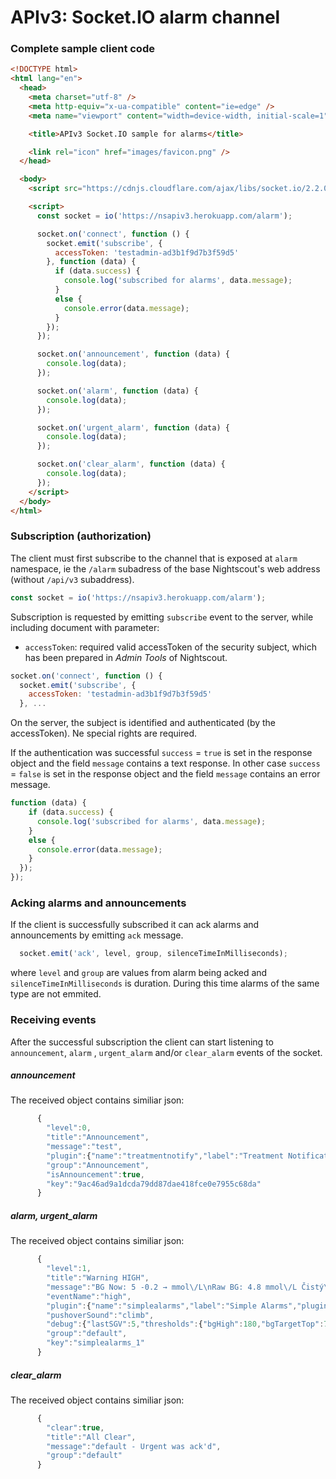 # APIv3: Socket.IO alarm channel

### Complete sample client code
```html
<!DOCTYPE html>
<html lang="en">
  <head>
    <meta charset="utf-8" />
    <meta http-equiv="x-ua-compatible" content="ie=edge" />
    <meta name="viewport" content="width=device-width, initial-scale=1" />

    <title>APIv3 Socket.IO sample for alarms</title>

    <link rel="icon" href="images/favicon.png" />
  </head>

  <body>
    <script src="https://cdnjs.cloudflare.com/ajax/libs/socket.io/2.2.0/socket.io.js"></script>

	<script>
      const socket = io('https://nsapiv3.herokuapp.com/alarm');

      socket.on('connect', function () {
        socket.emit('subscribe', { 
          accessToken: 'testadmin-ad3b1f9d7b3f59d5'
        }, function (data) {
          if (data.success) {
            console.log('subscribed for alarms', data.message);
          }
          else {
            console.error(data.message);
          }
        });
      });

      socket.on('announcement', function (data) {
        console.log(data);
      });

      socket.on('alarm', function (data) {
        console.log(data);
      });

      socket.on('urgent_alarm', function (data) {
        console.log(data);
      });

      socket.on('clear_alarm', function (data) {
        console.log(data);
      });
	</script>
  </body>
</html>
```

### Subscription (authorization)
The client must first subscribe to the channel that is exposed at `alarm` namespace, ie the `/alarm` subadress of the base Nightscout's web address (without `/api/v3` subaddress).
```javascript
const socket = io('https://nsapiv3.herokuapp.com/alarm');
```


Subscription is requested by emitting `subscribe` event to the server, while including document with parameter:
* `accessToken`: required valid accessToken of the security subject, which has been prepared in *Admin Tools* of Nightscout. 

```javascript
socket.on('connect', function () {
  socket.emit('subscribe', { 
    accessToken: 'testadmin-ad3b1f9d7b3f59d5'
  }, ...
```


On the server, the subject is identified and authenticated (by the accessToken). Ne special rights are required. 

If the authentication was successful `success` = `true` is set in the response object and the field `message` contains a text response.
In other case `success` = `false` is set in the response object and the field `message` contains an error message.

```javascript
function (data) {
    if (data.success) {
      console.log('subscribed for alarms', data.message);
    }
    else {
      console.error(data.message);
    }
  });
});
```

### Acking alarms and announcements
If the client is successfully subscribed it can ack alarms and announcements by emitting `ack` message.

```javascript
  socket.emit('ack', level, group, silenceTimeInMilliseconds); 
```

where `level` and `group` are values from alarm being acked and `silenceTimeInMilliseconds` is duration. During this time alarms of the same type are not emmited.

### Receiving events
After the successful subscription the client can start listening to `announcement`, `alarm` , `urgent_alarm` and/or `clear_alarm` events of the socket.


##### announcement

The received object contains similiar json:

```javascript
      {
        "level":0,
        "title":"Announcement",
        "message":"test",
        "plugin":{"name":"treatmentnotify","label":"Treatment Notifications","pluginType":"notification","enabled":true},
        "group":"Announcement",
        "isAnnouncement":true,
        "key":"9ac46ad9a1dcda79dd87dae418fce0e7955c68da"
      }
```


##### alarm, urgent_alarm

The received object contains similiar json:

```javascript
      {
        "level":1,
        "title":"Warning HIGH",
        "message":"BG Now: 5 -0.2 → mmol\/L\nRaw BG: 4.8 mmol\/L Čistý\nBG 15m: 4.8 mmol\/L\nIOB: -0.02U\nCOB: 0g",
        "eventName":"high",
        "plugin":{"name":"simplealarms","label":"Simple Alarms","pluginType":"notification","enabled":true},
        "pushoverSound":"climb",
        "debug":{"lastSGV":5,"thresholds":{"bgHigh":180,"bgTargetTop":75,"bgTargetBottom":72,"bgLow":70}},
        "group":"default",
        "key":"simplealarms_1"
      }
```


##### clear_alarm

The received object contains similiar json:

```javascript
      {
        "clear":true,
        "title":"All Clear",
        "message":"default - Urgent was ack'd",
        "group":"default"
      }
```